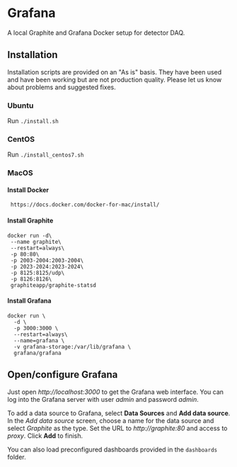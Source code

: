 # Grafana

A local Graphite and Grafana Docker setup for detector DAQ.

## Installation
Installation scripts are provided on an "As is" basis. They have been used
and have been working but are not production quality. Please let us know
about problems and suggested fixes.

### Ubuntu
Run `./install.sh`

### CentOS
Run `./install_centos7.sh`

### MacOS
#### Install Docker
     https://docs.docker.com/docker-for-mac/install/

#### Install Graphite
    docker run -d\
     --name graphite\
     --restart=always\
     -p 80:80\
     -p 2003-2004:2003-2004\
     -p 2023-2024:2023-2024\
     -p 8125:8125/udp\
     -p 8126:8126\
     graphiteapp/graphite-statsd

#### Install Grafana
    docker run \
      -d \
      -p 3000:3000 \
      --restart=always\
      --name=grafana \
      -v grafana-storage:/var/lib/grafana \
      grafana/grafana

## Open/configure Grafana
Just open *http://localhost:3000* to get the Grafana
web interface. You can log into the Grafana server with
user *admin* and password *admin*.

To add a data source to Grafana, select **Data Sources** and **Add data
source**. In the *Add data source* screen, choose a name for the data source
and select *Graphite* as the type. Set the URL to *http://graphite:80* and
access to *proxy*. Click **Add** to finish.

You can also load preconfigured dashboards provided in the `dashboards` folder.
